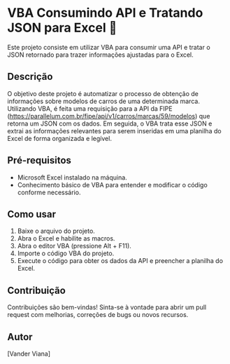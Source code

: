 # VBA Consumindo API e Tratando JSON para Excel 🚀

Este projeto consiste em utilizar VBA para consumir uma API e tratar o JSON retornado para trazer informações ajustadas para o Excel.

## Descrição

O objetivo deste projeto é automatizar o processo de obtenção de informações sobre modelos de carros de uma determinada marca. Utilizando VBA, é feita uma requisição para a API da FIPE (https://parallelum.com.br/fipe/api/v1/carros/marcas/59/modelos) que retorna um JSON com os dados. Em seguida, o VBA trata esse JSON e extrai as informações relevantes para serem inseridas em uma planilha do Excel de forma organizada e legível.

## Pré-requisitos

- Microsoft Excel instalado na máquina.
- Conhecimento básico de VBA para entender e modificar o código conforme necessário.

## Como usar

1. Baixe o arquivo do projeto.
2. Abra o Excel e habilite as macros.
3. Abra o editor VBA (pressione Alt + F11).
4. Importe o código VBA do projeto.
5. Execute o código para obter os dados da API e preencher a planilha do Excel.

## Contribuição

Contribuições são bem-vindas! Sinta-se à vontade para abrir um pull request com melhorias, correções de bugs ou novos recursos.

## Autor

[Vander Viana]

